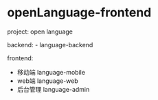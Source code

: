 # openLanguage-frontend
project: open language

backend:
	- language-backend

frontend: 
 - 移动端 language-mobile
 - web端 language-web
 - 后台管理 language-admin

